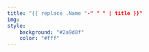 ```yaml
---
title: "{{ replace .Name "-" " " | title }}"
img: 
style:
    background: "#2a9d8f"
    color: "#fff"
---
```

